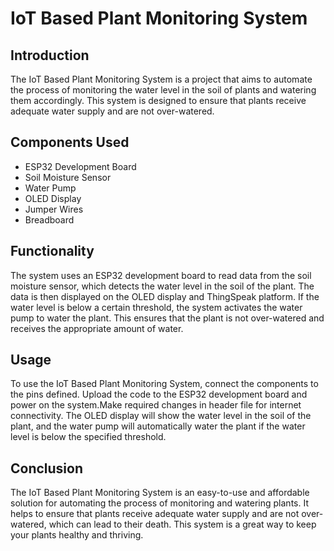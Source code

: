 # IoT Based Plant Monitoring System

## Introduction
The IoT Based Plant Monitoring System is a project that aims to automate the process of monitoring the water level in the soil of plants and watering them accordingly. This system is designed to ensure that plants receive adequate water supply and are not over-watered.

## Components Used
- ESP32 Development Board
- Soil Moisture Sensor
- Water Pump
- OLED Display
- Jumper Wires
- Breadboard

## Functionality
The system uses an ESP32 development board to read data from the soil moisture sensor, which detects the water level in the soil of the plant. The data is then displayed on the OLED display and ThingSpeak platform. If the water level is below a certain threshold, the system activates the water pump to water the plant. This ensures that the plant is not over-watered and receives the appropriate amount of water.

## Usage
To use the IoT Based Plant Monitoring System, connect the components to the pins defined. Upload the code to the ESP32 development board and power on the system.Make required changes in header file for internet connectivity. The OLED display will show the water level in the soil of the plant, and the water pump will automatically water the plant if the water level is below the specified threshold.

## Conclusion
The IoT Based Plant Monitoring System is an easy-to-use and affordable solution for automating the process of monitoring and watering plants. It helps to ensure that plants receive adequate water supply and are not over-watered, which can lead to their death. This system is a great way to keep your plants healthy and thriving.

